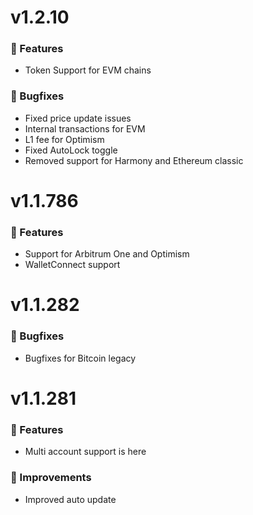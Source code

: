 # v1.2.10

### 🚀 Features

- Token Support for EVM chains

### 🐛 Bugfixes

- Fixed price update issues
- Internal transactions for EVM
- L1 fee for Optimism
- Fixed AutoLock toggle
- Removed support for Harmony and Ethereum classic

# v1.1.786

### 🚀 Features

- Support for Arbitrum One and Optimism
- WalletConnect support

# v1.1.282

### 🐛 Bugfixes

- Bugfixes for Bitcoin legacy

# v1.1.281

### 🚀 Features

- Multi account support is here

### 🌟 Improvements

- Improved auto update
